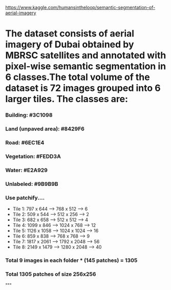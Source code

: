 
https://www.kaggle.com/humansintheloop/semantic-segmentation-of-aerial-imagery
# The dataset consists of aerial imagery of Dubai obtained by MBRSC satellites and annotated with pixel-wise semantic segmentation in 6 classes.The total volume of the dataset is 72 images grouped into 6 larger tiles. The classes are:
###  Building: #3C1098
###  Land (unpaved area): #8429F6
###  Road: #6EC1E4
###  Vegetation: #FEDD3A
###  Water: #E2A929
###  Unlabeled: #9B9B9B
###  Use patchify....
* Tile 1: 797 x 644 --> 768 x 512 --> 6
* Tile 2: 509 x 544 --> 512 x 256 --> 2
* Tile 3: 682 x 658 --> 512 x 512  --> 4
* Tile 4: 1099 x 846 --> 1024 x 768 --> 12
* Tile 5: 1126 x 1058 --> 1024 x 1024 --> 16
* Tile 6: 859 x 838 --> 768 x 768 --> 9
* Tile 7: 1817 x 2061 --> 1792 x 2048 --> 56
* Tile 8: 2149 x 1479 --> 1280 x 2048 --> 40
### Total 9 images in each folder * (145 patches) = 1305
### Total 1305 patches of size 256x256
"""
